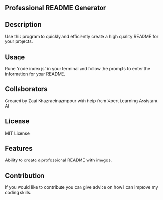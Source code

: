 ## Professional README Generator

## Description
Use this program to quickly and efficiently create a high quality README for your projects.

## Usage
Rune 'node index.js' in your terminal and follow the prompts to enter the information for your README.

## Collaborators
Created by Zaal Khazraeinazmpour with help from Xpert Learning Assistant AI

## License
MIT License

## Features
Ability to create a professional README with images.

## Contribution
If you would like to contribute you can give advice on how I can improve my coding skills.

